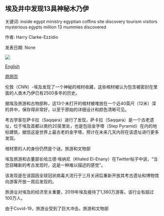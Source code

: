 ## 埃及井中发现13具神秘木乃伊

关键词: inside egypt ministry egyptian coffins site discovery tourism visitors mysterious egypts million 13 mummies discovered

作者: Harry Clarke-Ezzidio

发表日期: None

![](https://cdn.cnn.com/cnnnext/dam/assets/200910083141-01-saqqara-egypt-mummies-discovered-super-tease.jpg)

[English](13%20mysterious%20mummies%20discovered%20in%20Egyptian%20well.md)

[原网页](https://edition.cnn.com/travel/article/13-coffins-mummies-discovered-saqqara-egypt-scli-intl/index.html)

伦敦（CNN）-埃及发现了一个神秘的棺材收藏，这些棺材被认为包含被密封在里面的人类木乃伊已有2500多年的历史。

据埃及旅游和古物部称，这13个未打开的棺材被堆放在一个近40英尺（12米）深的井中，保存得非常好，以至于原始的详细设计和颜色清晰可见。

考古学家在萨卡拉（Saqqara）进行了发现，萨卡拉（Saqqara）是一个古老遗址，位于埃及首都以南约20英里处，也是包括金字塔（Step Pyramid）在内的地标建筑，据信这是世界上最古老的金字塔，预计在未来几天内将在该遗址进行更多发现。

棺材里的人的身份仍然是个谜。旅游和文物部

埃及旅游和古董部长哈立德·埃纳尼（Khaled El-Enany）在Twitter帖子中说，“当您目睹新的考古发现时，这是一种难以描述的感觉”。

该发现是在该国因全球冠状病毒大流行于三月关闭后重新开放其考古遗址和博物馆向游客开放一周后发现的。

旅游业对埃及的经济至关重要，2019年埃及接待了1,360万游客。该行业有超过100万人。

由于Covid-19，旅游业受到了巨大冲击。旅游和文物部